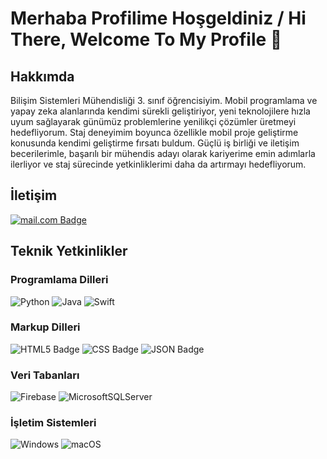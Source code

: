 <h1>Merhaba Profilime Hoşgeldiniz / Hi There, Welcome To My Profile 👋 </h1>

<h2>Hakkımda</h2>

   Bilişim Sistemleri Mühendisliği 3. sınıf öğrencisiyim. Mobil programlama ve yapay zeka alanlarında kendimi sürekli geliştiriyor, yeni teknolojilere hızla uyum sağlayarak günümüz problemlerine yenilikçi çözümler üretmeyi hedefliyorum.
   Staj deneyimim boyunca özellikle mobil proje geliştirme konusunda kendimi geliştirme fırsatı buldum. Güçlü iş birliği ve iletişim becerilerimle, başarılı bir mühendis adayı olarak kariyerime emin adımlarla ilerliyor ve staj sürecinde yetkinliklerimi daha da 
   artırmayı hedefliyorum.
   
<h2>İletişim</h2>
                                      

<a href=mailto:sudenurgoktepe@gmail.com>![mail.com Badge](https://img.shields.io/badge/mail.com-004788?logo=maildotcom&logoColor=fff&style=for-the-badge) </a>

  <h2>Teknik Yetkinlikler</h2>


  <h3>Programlama Dilleri</h3>

![Python](https://img.shields.io/badge/python-3670A0?style=for-the-badge&logo=python&logoColor=ffdd54)
![Java](https://img.shields.io/badge/java-%23ED8B00.svg?style=for-the-badge&logo=openjdk&logoColor=white)
![Swift](https://img.shields.io/badge/swift-F54A2A?style=for-the-badge&logo=swift&logoColor=white)


  <h3>Markup Dilleri</h3>

![HTML5 Badge](https://img.shields.io/badge/HTML5-E34F26?logo=html5&logoColor=fff&style=for-the-badge)
![CSS Badge](https://img.shields.io/badge/CSS-639?logo=css&logoColor=fff&style=for-the-badge)
![JSON Badge](https://img.shields.io/badge/JSON-000?logo=json&logoColor=fff&style=for-the-badge)


  <h3>Veri Tabanları</h3>
  
![Firebase](https://img.shields.io/badge/firebase-a08021?style=for-the-badge&logo=firebase&logoColor=ffcd34)
![MicrosoftSQLServer](https://img.shields.io/badge/Microsoft%20SQL%20Server-CC2927?style=for-the-badge&logo=microsoft%20sql%20server&logoColor=white)

  <h3>İşletim Sistemleri</h3>
  
![Windows](https://img.shields.io/badge/Windows-0078D6?style=for-the-badge&logo=windows&logoColor=white)
![macOS](https://img.shields.io/badge/mac%20os-000000?style=for-the-badge&logo=macos&logoColor=F0F0F0)
